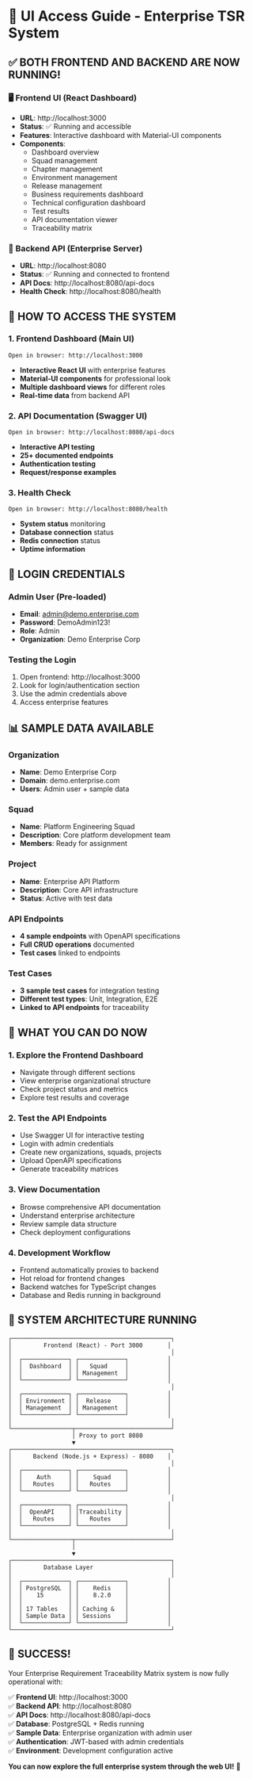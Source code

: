 # 🎉 UI Access Guide - Enterprise TSR System

## ✅ BOTH FRONTEND AND BACKEND ARE NOW RUNNING!

### 🖥️ Frontend UI (React Dashboard)
- **URL**: http://localhost:3000
- **Status**: ✅ Running and accessible 
- **Features**: Interactive dashboard with Material-UI components
- **Components**: 
  - Dashboard overview
  - Squad management
  - Chapter management 
  - Environment management
  - Release management
  - Business requirements dashboard
  - Technical configuration dashboard
  - Test results
  - API documentation viewer
  - Traceability matrix

### 🔌 Backend API (Enterprise Server)
- **URL**: http://localhost:8080
- **Status**: ✅ Running and connected to frontend
- **API Docs**: http://localhost:8080/api-docs
- **Health Check**: http://localhost:8080/health

## 🚀 HOW TO ACCESS THE SYSTEM

### 1. Frontend Dashboard (Main UI)
```
Open in browser: http://localhost:3000
```
- **Interactive React UI** with enterprise features
- **Material-UI components** for professional look
- **Multiple dashboard views** for different roles
- **Real-time data** from backend API

### 2. API Documentation (Swagger UI)
```
Open in browser: http://localhost:8080/api-docs
```
- **Interactive API testing** 
- **25+ documented endpoints**
- **Authentication testing**
- **Request/response examples**

### 3. Health Check
```
Open in browser: http://localhost:8080/health
```
- **System status** monitoring
- **Database connection** status
- **Redis connection** status
- **Uptime information**

## 🔐 LOGIN CREDENTIALS

### Admin User (Pre-loaded)
- **Email**: admin@demo.enterprise.com
- **Password**: DemoAdmin123!
- **Role**: Admin
- **Organization**: Demo Enterprise Corp

### Testing the Login
1. Open frontend: http://localhost:3000
2. Look for login/authentication section
3. Use the admin credentials above
4. Access enterprise features

## 📊 SAMPLE DATA AVAILABLE

### Organization
- **Name**: Demo Enterprise Corp
- **Domain**: demo.enterprise.com
- **Users**: Admin user + sample data

### Squad
- **Name**: Platform Engineering Squad
- **Description**: Core platform development team
- **Members**: Ready for assignment

### Project
- **Name**: Enterprise API Platform  
- **Description**: Core API infrastructure
- **Status**: Active with test data

### API Endpoints
- **4 sample endpoints** with OpenAPI specifications
- **Full CRUD operations** documented
- **Test cases** linked to endpoints

### Test Cases
- **3 sample test cases** for integration testing
- **Different test types**: Unit, Integration, E2E
- **Linked to API endpoints** for traceability

## 🎯 WHAT YOU CAN DO NOW

### 1. Explore the Frontend Dashboard
- Navigate through different sections
- View enterprise organizational structure
- Check project status and metrics
- Explore test results and coverage

### 2. Test the API Endpoints
- Use Swagger UI for interactive testing
- Login with admin credentials
- Create new organizations, squads, projects
- Upload OpenAPI specifications
- Generate traceability matrices

### 3. View Documentation
- Browse comprehensive API documentation
- Understand enterprise architecture
- Review sample data structure
- Check deployment configurations

### 4. Development Workflow
- Frontend automatically proxies to backend
- Hot reload for frontend changes
- Backend watches for TypeScript changes
- Database and Redis running in background

## 🔧 SYSTEM ARCHITECTURE RUNNING

```
┌─────────────────────────────────────────────┐
│         Frontend (React) - Port 3000       │
│                                             │
│  ┌─────────────┐ ┌─────────────┐           │
│  │  Dashboard  │ │   Squad     │           │
│  │             │ │ Management  │           │
│  └─────────────┘ └─────────────┘           │
│                                             │
│  ┌─────────────┐ ┌─────────────┐           │
│  │ Environment │ │  Release    │           │
│  │ Management  │ │ Management  │           │
│  └─────────────┘ └─────────────┘           │
│                                             │
└─────────────────┬───────────────────────────┘
                  │ Proxy to port 8080
                  ▼
┌─────────────────────────────────────────────┐
│      Backend (Node.js + Express) - 8080    │
│                                             │
│  ┌─────────────┐ ┌─────────────┐           │
│  │    Auth     │ │    Squad    │           │
│  │   Routes    │ │   Routes    │           │
│  └─────────────┘ └─────────────┘           │
│                                             │
│  ┌─────────────┐ ┌─────────────┐           │
│  │  OpenAPI    │ │Traceability │           │
│  │   Routes    │ │   Routes    │           │
│  └─────────────┘ └─────────────┘           │
│                                             │
└─────────────────┬───────────────────────────┘
                  │
                  ▼
┌─────────────────────────────────────────────┐
│         Database Layer                      │
│                                             │
│  ┌─────────────┐ ┌─────────────┐           │
│  │ PostgreSQL  │ │    Redis    │           │
│  │    15       │ │    8.2.0    │           │
│  │             │ │             │           │
│  │ 17 Tables   │ │ Caching &   │           │
│  │ Sample Data │ │ Sessions    │           │
│  └─────────────┘ └─────────────┘           │
└─────────────────────────────────────────────┘
```

## 🎉 SUCCESS!

Your Enterprise Requirement Traceability Matrix system is now fully operational with:

✅ **Frontend UI**: http://localhost:3000  
✅ **Backend API**: http://localhost:8080  
✅ **API Docs**: http://localhost:8080/api-docs  
✅ **Database**: PostgreSQL + Redis running  
✅ **Sample Data**: Enterprise organization with admin user  
✅ **Authentication**: JWT-based with admin credentials  
✅ **Environment**: Development configuration active  

**You can now explore the full enterprise system through the web UI!** 🚀
